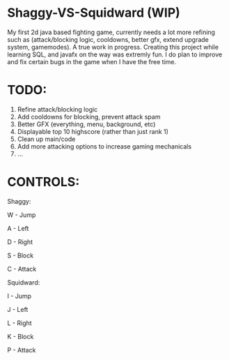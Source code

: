 # Shaggy-VS-Squidward (WIP)

My first 2d java based fighting game, currently needs a lot more refining such as (attack/blocking logic, cooldowns, better gfx, extend upgrade system, gamemodes). A true work in progress.
Creating this project while learning SQL, and javafx on the way was extremly fun. I do plan to improve and fix certain bugs in the game when I have the free time.


# TODO:
1. Refine attack/blocking logic
2. Add cooldowns for blocking, prevent attack spam
3. Better GFX (everything, menu, background, etc)
4. Displayable top 10 highscore (rather than just rank 1)
5. Clean up main/code
6. Add more attacking options to increase gaming mechanicals
7. ...




# CONTROLS:

Shaggy:

W - Jump

A - Left

D - Right

S - Block

C - Attack

Squidward:

I - Jump

J - Left

L - Right

K - Block

P - Attack

